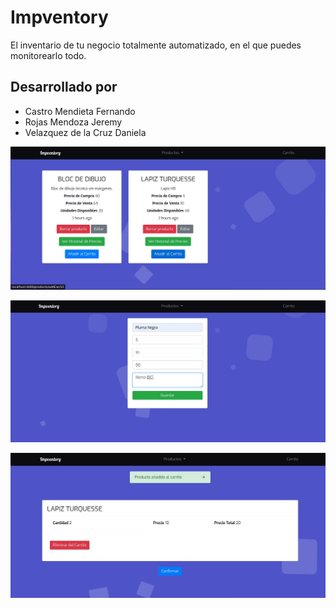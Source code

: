# Impventory
El inventario de tu negocio totalmente automatizado, en el que puedes monitorearlo todo.

## Desarrollado por
- Castro Mendieta Fernando
- Rojas Mendoza Jeremy
- Velazquez de la Cruz Daniela

![](docs/20220616111749.jpg)

![](docs/20220616111856.jpg)

![](docs/20220616111922.jpg)